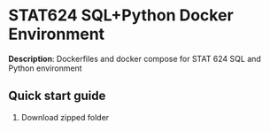 # STAT624 SQL+Python Docker Environment
**Description**: Dockerfiles and docker compose for STAT 624 SQL and Python environment

## Quick start guide
1. Download zipped folder 
